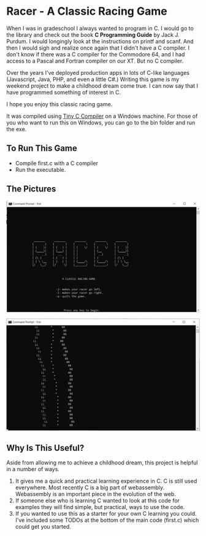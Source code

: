 # Racer - A Classic Racing Game

When I was in gradeschool I always wanted to program in C. I would go to the library and check out the book **C Programming Guide** by Jack J. Purdum. I would longingly look at the instructions on printf and scanf. And then I would sigh and realize once again that I didn't have a C compiler. I don't know if there was a C compiler for the Commodore 64, and I had access to a Pascal and Fortran compiler on our XT. But no C compiler.   

Over the years I've deployed production apps in lots of C-like languages (Javascript, Java, PHP, and even a little C#.) Writing this game is my weekend project to make a childhood dream come true. I can now say that I have programmed something of interest in C. 

I hope you enjoy this classic racing game.

It was compiled using [Tiny C Compiler](https://bellard.org/tcc/) on a Windows machine. 
For those of you who want to run this on Windows, you can go to the bin folder and run the exe. 

## To Run This Game

* Compile first.c with a C compiler
* Run the executable.

## The Pictures
![image info](https://github.com/my443/racer-game/blob/master/img/intro_screen.png)

![image info](https://github.com/my443/racer-game/blob/master/img/racing.png)

## Why Is This Useful?

Aside from allowing me to achieve a childhood dream, this project is helpful in a number of ways. 
1. It gives me a quick and practical learning experience in C. C is still used everywhere. Most recently C is a big part of webassembly. Webassembly is an important piece in the evolution of the web. 
2. If someone else who is learning C wanted to look at this code for examples they will find simple, but practical, ways to use the code. 
3. If you wanted to use this as a starter for your own C learning you could. I've included some TODOs at the bottom of the main code (first.c) which could get you started. 


